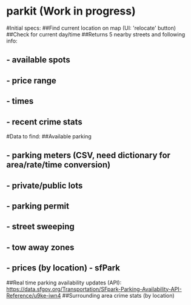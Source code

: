 # parkit (Work in progress)

#Initial specs:
##Find current location on map (UI: 'relocate' button)
##Check for current day/time
##Returns 5 nearby streets and following info:
##  - available spots
##  - price range
##  - times
##  - recent crime stats

#Data to find:
##Available parking
##  - parking meters (CSV, need dictionary for area/rate/time conversion)
##  - private/public lots
##  - parking permit
##  - street sweeping
##  - tow away zones
##  - prices (by location) - sfPark
##Real time parking availability updates (API): https://data.sfgov.org/Transportation/SFpark-Parking-Availability-API-Reference/u9ke-iwn4
##Surrounding area crime stats (by location)